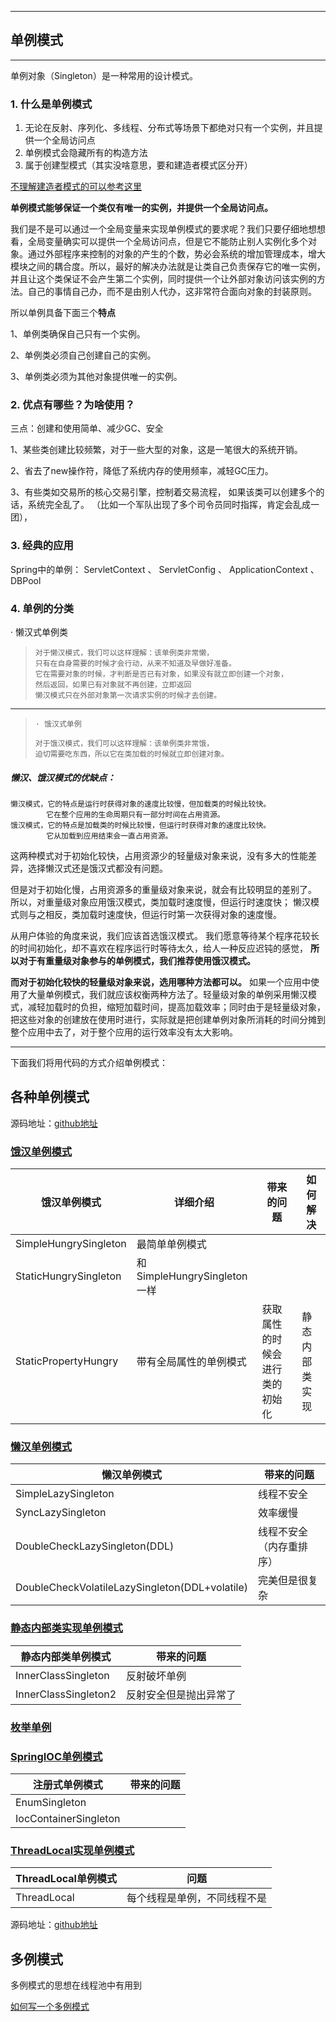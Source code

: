 

---
## 单例模式
---
单例对象（Singleton）是一种常用的设计模式。

### 1. 什么是单例模式

1. 无论在反射、序列化、多线程、分布式等场景下都绝对只有一个实例，并且提供一个全局访问点
2. 单例模式会隐藏所有的构造方法
3. 属于创建型模式（其实没啥意思，要和建造者模式区分开）

[不理解建造者模式的可以参考这里](https://blog.csdn.net/qq_39455116/article/details/88384600)

**单例模式能够保证一个类仅有唯一的实例，并提供一个全局访问点。**

我们是不是可以通过一个全局变量来实现单例模式的要求呢？我们只要仔细地想想看，全局变量确实可以提供一个全局访问点，但是它不能防止别人实例化多个对象。通过外部程序来控制的对象的产生的个数，势必会系统的增加管理成本，增大模块之间的耦合度。所以，最好的解决办法就是让类自己负责保存它的唯一实例，并且让这个类保证不会产生第二个实例，同时提供一个让外部对象访问该实例的方法。自己的事情自己办，而不是由别人代办，这非常符合面向对象的封装原则。

所以单例具备下面三个**特点**

1、单例类确保自己只有一个实例。

2、单例类必须自己创建自己的实例。

3、单例类必须为其他对象提供唯一的实例。



### 2. 优点有哪些？为啥使用？

三点：创建和使用简单、减少GC、安全

   1、某些类创建比较频繁，对于一些大型的对象，这是一笔很大的系统开销。
    
   2、省去了new操作符，降低了系统内存的使用频率，减轻GC压力。
    
   3、有些类如交易所的核心交易引擎，控制着交易流程，
    			如果该类可以创建多个的话，系统完全乱了。
    		（比如一个军队出现了多个司令员同时指挥，肯定会乱成一团），





### 3. 经典的应用

Spring中的单例： ServletContext 、 ServletConfig 、 ApplicationContext 、 DBPool



### 4. 单例的分类

·  懒汉式单例类

>     对于懒汉模式，我们可以这样理解：该单例类非常懒，
>     只有在自身需要的时候才会行动，从来不知道及早做好准备。
>     它在需要对象的时候，才判断是否已有对象，如果没有就立即创建一个对象，
>     然后返回，如果已有对象就不再创建，立即返回
>     懒汉模式只在外部对象第一次请求实例的时候才去创建。

---

>     · 饿汉式单例
>
>     对于饿汉模式，我们可以这样理解：该单例类非常饿，
>     迫切需要吃东西，所以它在类加载的时候就立即创建对象。

##### 懒汉、饿汉模式的优缺点：

    懒汉模式，它的特点是运行时获得对象的速度比较慢，但加载类的时候比较快。
    		它在整个应用的生命周期只有一部分时间在占用资源。
    饿汉模式，它的特点是加载类的时候比较慢，但运行时获得对象的速度比较快。
    	    它从加载到应用结束会一直占用资源。

这两种模式对于初始化较快，占用资源少的轻量级对象来说，没有多大的性能差异，选择懒汉式还是饿汉式都没有问题。

但是对于初始化慢，占用资源多的重量级对象来说，就会有比较明显的差别了。
所以，对重量级对象应用饿汉模式，类加载时速度慢，但运行时速度快；
懒汉模式则与之相反，类加载时速度快，但运行时第一次获得对象的速度慢。

从用户体验的角度来说，我们应该首选饿汉模式。
我们愿意等待某个程序花较长的时间初始化，却不喜欢在程序运行时等待太久，给人一种反应迟钝的感觉，
**所以对于有重量级对象参与的单例模式，我们推荐使用饿汉模式。**

**而对于初始化较快的轻量级对象来说，选用哪种方法都可以。**
如果一个应用中使用了大量单例模式，我们就应该权衡两种方法了。轻量级对象的单例采用懒汉模式，减轻加载时的负担，缩短加载时间，提高加载效率；同时由于是轻量级对象，把这些对象的创建放在使用时进行，实际就是把创建单例对象所消耗的时间分摊到整个应用中去了，对于整个应用的运行效率没有太大影响。

---

下面我们将用代码的方式介绍单例模式：



##  各种单例模式
源码地址：[github地址](https://github.com/HouChenggong/springboot_dubbo/tree/master/tools/src/main/java/cn/net/health/tools/design/single)

###   [饿汉单例模式](./docs/单例模式/饿汉单例模式.md)
| 饿汉单例模式          | 详细介绍                    | 带来的问题                     | 如何解决       |
| --------------------- | --------------------------- | ------------------------------ | -------------- |
| SimpleHungrySingleton | 最简单单例模式              |                                |                |
| StaticHungrySingleton | 和SimpleHungrySingleton一样 |                                |                |
| StaticPropertyHungry  | 带有全局属性的单例模式      | 获取属性的时候会进行类的初始化 | 静态内部类实现 |

### [懒汉单例模式](./docs/单例模式/懒汉单例模式.md)



| 懒汉单例模式                                   | 带来的问题               |
| ---------------------------------------------- | ------------------------ |
| SimpleLazySingleton                            | 线程不安全               |
| SyncLazySingleton                              | 效率缓慢                 |
| DoubleCheckLazySingleton(DDL)                  | 线程不安全（内存重排序） |
| DoubleCheckVolatileLazySingleton(DDL+volatile) | 完美但是很复杂           |

### [静态内部类实现单例模式](./docs/单例模式/静态内部类实现单例模式.md)

| 静态内部类单例模式   | 带来的问题             |
| -------------------- | ---------------------- |
| InnerClassSingleton  | 反射破坏单例           |
| InnerClassSingleton2 | 反射安全但是抛出异常了 |



### 

### [枚举单例](./docs/单例模式/枚举实现单例剖析.md)

### [SpringIOC单例模式](./docs/单例模式/IOC实现的单例模式--容器式.md)

| 注册式单例模式        | 带来的问题 |
| --------------------- | ---------- |
| EnumSingleton         |            |
| IocContainerSingleton |            |



### [ThreadLocal实现单例模式](./docs/单例模式/ThreadLocal实现单例模式.md)



| ThreadLocal单例模式 | 问题                         |
| ------------------- | ---------------------------- |
| ThreadLocal         | 每个线程是单例，不同线程不是 |

 



源码地址：[github地址](https://github.com/HouChenggong/springboot_dubbo/tree/master/tools/src/main/java/cn/net/health/tools/design/single)

## 多例模式

多例模式的思想在线程池中有用到

[如何写一个多例模式](https://www.jianshu.com/p/b844710e657e)

